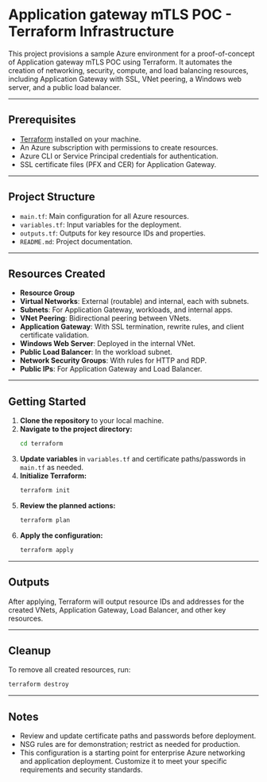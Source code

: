# Application gateway mTLS POC -  Terraform Infrastructure

This project provisions a sample Azure environment for a proof-of-concept of Application gateway mTLS POC using Terraform. It automates the creation of networking, security, compute, and load balancing resources, including Application Gateway with SSL, VNet peering, a Windows web server, and a public load balancer.

---

## Prerequisites

- [Terraform](https://www.terraform.io/downloads.html) installed on your machine.
- An Azure subscription with permissions to create resources.
- Azure CLI or Service Principal credentials for authentication.
- SSL certificate files (PFX and CER) for Application Gateway.

---

## Project Structure

- `main.tf`: Main configuration for all Azure resources.
- `variables.tf`: Input variables for the deployment.
- `outputs.tf`: Outputs for key resource IDs and properties.
- `README.md`: Project documentation.

---

## Resources Created

- **Resource Group**
- **Virtual Networks**: External (routable) and internal, each with subnets.
- **Subnets**: For Application Gateway, workloads, and internal apps.
- **VNet Peering**: Bidirectional peering between VNets.
- **Application Gateway**: With SSL termination, rewrite rules, and client certificate validation.
- **Windows Web Server**: Deployed in the internal VNet.
- **Public Load Balancer**: In the workload subnet.
- **Network Security Groups**: With rules for HTTP and RDP.
- **Public IPs**: For Application Gateway and Load Balancer.

---

## Getting Started

1. **Clone the repository** to your local machine.
2. **Navigate to the project directory:**
   ```sh
   cd terraform
   ```
3. **Update variables** in `variables.tf` and certificate paths/passwords in `main.tf` as needed.
4. **Initialize Terraform:**
   ```sh
   terraform init
   ```
5. **Review the planned actions:**
   ```sh
   terraform plan
   ```
6. **Apply the configuration:**
   ```sh
   terraform apply
   ```

---

## Outputs

After applying, Terraform will output resource IDs and addresses for the created VNets, Application Gateway, Load Balancer, and other key resources.

---

## Cleanup

To remove all created resources, run:
```sh
terraform destroy
```

---

## Notes

- Review and update certificate paths and passwords before deployment.
- NSG rules are for demonstration; restrict as needed for production.
- This configuration is a starting point for enterprise Azure networking and application deployment. Customize it to meet your specific requirements and security standards.